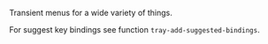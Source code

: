 Transient menus for a wide variety of things.

For suggest key bindings see function `tray-add-suggested-bindings`.

